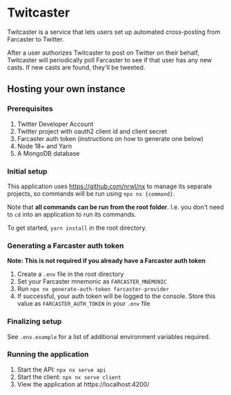 # Twitcaster

Twitcaster is a service that lets users set up automated cross-posting from Farcaster to Twitter.

After a user authorizes Twitcaster to post on Twitter on their behalf, Twitcaster will periodically poll Farcaster to see if that user has any new casts. If new casts are found, they'll be tweeted.

## Hosting your own instance

### Prerequisites

1. Twitter Developer Account
2. Twitter project with oauth2 client id and client secret
3. Farcaster auth token (instructions on how to generate one below)
4. Node 18+ and Yarn
5. A MongoDB database

### Initial setup

This application uses https://github.com/nrwl/nx to manage its separate projects, so commands will be run using `npx nx {command}`.

Note that **all commands can be run from the root folder**. I.e. you don't need to `cd` into an application to run its commands.

To get started, `yarn install` in the root directory.

### Generating a Farcaster auth token

**Note: This is not required if you already have a Farcaster auth token**

1. Create a `.env` file in the root directory
2. Set your Farcaster mnemonic as `FARCASTER_MNEMONIC`
3. Run `npx nx generate-auth-token farcaster-provider`
4. If successful, your auth token will be logged to the console. Store this value as `FARCASTER_AUTH_TOKEN` in your `.env` file

### Finalizing setup

See `.env.example` for a list of additional environment variables required.

### Running the application

1. Start the API: `npx nx serve api`
2. Start the client: `npx nx serve client`
3. View the application at https://localhost:4200/
